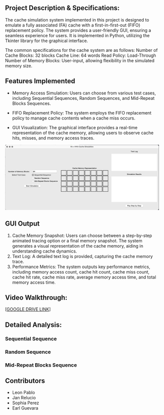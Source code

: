 ## Project Description & Specifications:
The cache simulation system implemented in this project is designed to emulate a fully associated (FA) cache with a first-in-first-out (FIFO) replacement policy. The system provides a user-friendly GUI, ensuring a seamless experience for users. It is implemented in Python, utilizing the Tkinter library for the graphical interface.

The common specifications for the cache system are as follows:
Number of Cache Blocks: 32 blocks
Cache Line: 64 words
Read Policy: Load-Through
Number of Memory Blocks: User-input, allowing flexibility in the simulated memory size.

## Features Implemented
- Memory Access Simulation: Users can choose from various test cases, including Sequential Sequences, Random Sequences, and Mid-Repeat Blocks Sequences.

- FIFO Replacement Policy: The system employs the FIFO replacement policy to manage cache contents when a cache miss occurs.

- GUI Visualization: The graphical interface provides a real-time representation of the cache memory, allowing users to observe cache hits, misses, and memory access traces.

![App](https://github.com/MatsTill/Cache-Simulation-Project/blob/main/app.png)


## GUI Output
1. Cache Memory Snapshot: Users can choose between a step-by-step animated tracing option or a final memory snapshot. The system generates a visual representation of the cache memory, aiding in understanding cache dynamics.
2. Text Log: A detailed text log is provided, capturing the cache memory trace.
3. Performance Metrics: The system outputs key performance metrics, including memory access count, cache hit count, cache miss count, cache hit rate, cache miss rate, average memory access time, and total memory access time.

## Video Walkthrough:
[[GOOGLE DRIVE LINK](https://drive.google.com/file/d/12dVWclUbrTgqcWuqQj91zjiugZn7YoHA/view?usp=sharing)]

## Detailed Analysis:

### Sequential Sequence

### Random Sequence

### Mid-Repeat Blocks Sequence

## Contributors
- Leon Pablo
- Jan Relucio
- Sophia Perez
- Earl Guevara
